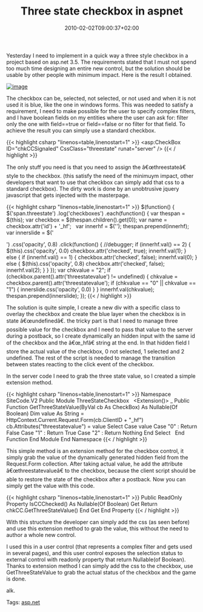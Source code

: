 ﻿---
title: "Three state checkbox in aspnet"
description: ""
date: 2010-02-02T09:00:37+02:00
draft: false
tags: [ASPNET]
categories: [ASPNET]
---
Yesterday I need to implement in a quick way a three style checkbox in a project based on asp.net 3.5. The requirements stated that I must not spend too much time designing an entire new control, but the solution should be usable by other people with minimum impact. Here is the result I obtained.

[![image](http://www.codewrecks.com/blog/wp-content/uploads/2010/02/image_thumb.png "image")](http://www.codewrecks.com/blog/wp-content/uploads/2010/02/image.png)

The checkbox can be, selected, not selected, or not used and when it is not used it is blue, like the one in windows forms. This was needed to satisfy a requirement, I need to make possible for the user to specify complex filters, and I have boolean fields on my entities where the user can ask for: filter only the one with field==true or field==false or no filter for that field. To achieve the result you can simply use a standard checkbox.

{{< highlight csharp "linenos=table,linenostart=1" >}}
<asp:CheckBox ID="chkCCSignaled" CssClass="threestate" runat="server" />
{{< / highlight >}}

The only stuff you need is that you need to assign the â€œthreestateâ€ style to the checkbox. (this satisfy the need of the minimuym impact, other developers that want to use that checkbox can simply add that css to a standard checkbox). The dirty work is done by an unobtrusive jquery javascript that gets injected with the masterpage.

{{< highlight csharp "linenos=table,linenostart=1" >}}
$(function() {
$('span.threestate')
.log('checkboxes')
.each(function() {
var thespan = $(this);
var checkbox = $(thespan.children().get(0));
var name = checkbox.attr('id') + '_hf';
 
var innerhf = $('<input type="hidden" name="' + name + '" id="' + name + '" />');
thespan.prepend(innerhf);
 
var innerslide = $('<div style="width:' + thespan.width() + 'px; height:' + thespan.height() + 'px" class="chboverlay" />')
.css('opacity', 0.8)
.click(function() {
//debugger;
if (innerhf.val() == 2) {
$(this).css('opacity', 0.0)
checkbox.attr('checked', true);
innerhf.val(1);
} else {
if (innerhf.val() == 1) {
checkbox.attr('checked', false);
innerhf.val(0);
} else {
$(this).css('opacity', 0.8)
checkbox.attr('checked', false);
innerhf.val(2);
}
}
});
var chkvalue = "2";
if (checkbox.parent().attr('threestatevalue') != undefined) {
chkvalue = checkbox.parent().attr('threestatevalue');
if (chkvalue == "0" || chkvalue == "1") {
innerslide.css('opacity', 0.0)
}
}
innerhf.val(chkvalue);
thespan.prepend(innerslide);
});
{{< / highlight >}}

The solution is quite simple, I create a new div with a specific class to overlay the checkbox and create the blue layer when the checkbox is in state â€œundefinedâ€. the tricky part is that I need to manage three possible value for the checkbox and I need to pass that value to the server during a postback, so I create dynamically an hidden input with the same id of the checkbox and the â€œ\_hfâ€ string at the end. In that hidden field I store the actual value of the checkbox, 0 not selected, 1 selected and 2 undefined. The rest of the script is needed to manage the transition between states reacting to the click event of the checkbox.

In the server code I need to grab the three state value, so I created a simple extension method.

{{< highlight csharp "linenos=table,linenostart=1" >}}
Namespace SiteCode.V2
Public Module ThreeStateCheckbox
 
<Extension()> _
Public Function GetThreeStateValue(ByVal cb As CheckBox) As Nullable(Of Boolean)
Dim value As String = HttpContext.Current.Request.Form(cb.ClientID + "_hf")
cb.Attributes("threestatevalue") = value
Select Case value
Case "0" : Return False
Case "1" : Return True
Case "2" : Return Nothing
End Select
 
End Function
End Module
End Namespace
{{< / highlight >}}

This simple method is an extension method for the checkbox control, it simply grab the value of the dynamically generated hidden field from the Request.Form collection. After taking actual value, he add the attribute â€œthreestatevalueâ€ to the checkbox, because the client script should be able to restore the state of the checkbox after a postback. Now you can simply get the value with this code.

{{< highlight csharp "linenos=table,linenostart=1" >}}
Public ReadOnly Property IsCCChecked() As Nullable(Of Boolean)
Get
Return chkCC.GetThreeStateValue()
End Get
End Property
{{< / highlight >}}

With this structure the developer can simply add the css (as seen before) and use this extension method to grab the value, this without the need to author a whole new control.

I used this in a user control (that represents a complex filter and gets used in several pages), and this user control exposes the selection status to external control with readonly property that return Nullable(of Boolean). Thanks to extension method I can simply add the css to the checkbox, use GetThreeStateValue to grab the actual status of the checkbox and the game is done.

alk.

Tags: [asp.net](http://technorati.com/tag/asp.net)
